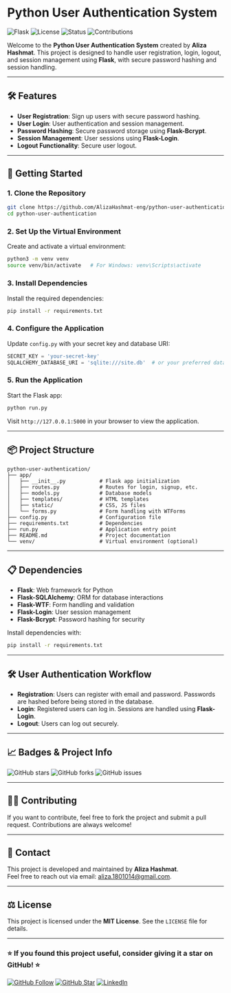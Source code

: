 # Python User Authentication System

![Flask](https://img.shields.io/badge/Flask-v2.0.1-blue.svg) 
![License](https://img.shields.io/badge/license-MIT-green.svg) 
![Status](https://img.shields.io/badge/status-Active-brightgreen.svg) 
![Contributions](https://img.shields.io/badge/contributions-welcome-orange.svg)

Welcome to the **Python User Authentication System** created by **Aliza Hashmat**. This project is designed to handle user registration, login, logout, and session management using **Flask**, with secure password hashing and session handling.

---

## 🛠️ Features

- **User Registration**: Sign up users with secure password hashing.
- **User Login**: User authentication and session management.
- **Password Hashing**: Secure password storage using **Flask-Bcrypt**.
- **Session Management**: User sessions using **Flask-Login**.
- **Logout Functionality**: Secure user logout.

---

## 🚀 Getting Started

### 1. Clone the Repository

```bash
git clone https://github.com/AlizaHashmat-eng/python-user-authentication.git
cd python-user-authentication
```

### 2. Set Up the Virtual Environment

Create and activate a virtual environment:

```bash
python3 -m venv venv
source venv/bin/activate   # For Windows: venv\Scripts\activate
```

### 3. Install Dependencies

Install the required dependencies:

```bash
pip install -r requirements.txt
```

### 4. Configure the Application

Update `config.py` with your secret key and database URI:

```python
SECRET_KEY = 'your-secret-key'
SQLALCHEMY_DATABASE_URI = 'sqlite:///site.db'  # or your preferred database
```

### 5. Run the Application

Start the Flask app:

```bash
python run.py
```

Visit `http://127.0.0.1:5000` in your browser to view the application.

---

## 📦 Project Structure

```plaintext
python-user-authentication/
├── app/
│   ├── __init__.py           # Flask app initialization
│   ├── routes.py             # Routes for login, signup, etc.
│   ├── models.py             # Database models
│   ├── templates/            # HTML templates
│   ├── static/               # CSS, JS files
│   └── forms.py              # Form handling with WTForms
├── config.py                 # Configuration file
├── requirements.txt          # Dependencies
├── run.py                    # Application entry point
├── README.md                 # Project documentation
└── venv/                     # Virtual environment (optional)
```

---

## 📋 Dependencies

- **Flask**: Web framework for Python
- **Flask-SQLAlchemy**: ORM for database interactions
- **Flask-WTF**: Form handling and validation
- **Flask-Login**: User session management
- **Flask-Bcrypt**: Password hashing for security

Install dependencies with:

```bash
pip install -r requirements.txt
```

---

## 🛠️ User Authentication Workflow

- **Registration**: Users can register with email and password. Passwords are hashed before being stored in the database.
- **Login**: Registered users can log in. Sessions are handled using **Flask-Login**.
- **Logout**: Users can log out securely.

---

## 📈 Badges & Project Info

![GitHub stars](https://img.shields.io/github/stars/AlizaHashmat-eng/python-user-authentication.svg) ![GitHub forks](https://img.shields.io/github/forks/AlizaHashmat-eng/python-user-authentication.svg) ![GitHub issues](https://img.shields.io/github/issues/AlizaHashmat-eng/python-user-authentication.svg)

---

## 👨‍💻 Contributing

If you want to contribute, feel free to fork the project and submit a pull request. Contributions are always welcome!

---

## 📧 Contact

This project is developed and maintained by **Aliza Hashmat**.  
Feel free to reach out via email: [aliza.1801014@gmail.com](mailto:aliza.1801014@gmail.com).

---

## ⚖️ License

This project is licensed under the **MIT License**. See the `LICENSE` file for details.

---

### ⭐ If you found this project useful, consider giving it a star on GitHub! ⭐

[![GitHub Follow](https://img.shields.io/github/followers/AlizaHashmat-eng?label=Follow&style=social)](https://github.com/AlizaHashmat-eng) [![GitHub Star](https://img.shields.io/github/stars/AlizaHashmat-eng/python-user-authentication?style=social)](https://github.com/AlizaHashmat-eng/python-user-authentication/stargazers) [![LinkedIn](https://img.shields.io/badge/LinkedIn-Aliza%20Hashmat-blue)](https://www.linkedin.com/in/aliza-hashmat)
```
